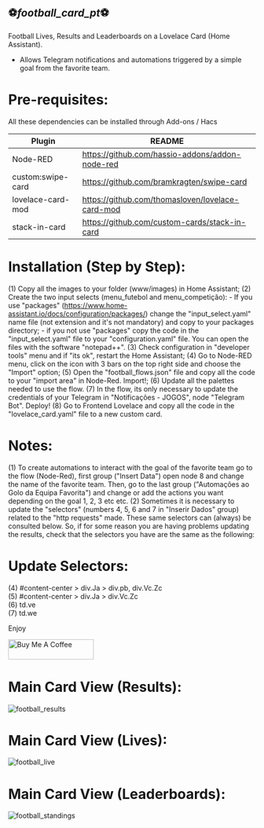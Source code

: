 ## ⚽_football_card_pt_⚽

Football Lives, Results and Leaderboards on a Lovelace Card (Home Assistant).
 - Allows Telegram notifications and automations triggered by a simple goal from the favorite team.

# Pre-requisites:

All these dependencies can be installed through Add-ons / Hacs

| Plugin | README |
| ------ | ------ |
| Node-RED | https://github.com/hassio-addons/addon-node-red |
| custom:swipe-card | https://github.com/bramkragten/swipe-card |
| lovelace-card-mod | https://github.com/thomasloven/lovelace-card-mod |
| stack-in-card | https://github.com/custom-cards/stack-in-card |

# Installation (Step by Step):
(1) Copy all the images to your folder (www/images) in Home Assistant;
(2) Create the two input selects (menu_futebol and menu_competição):
    - If you use "packages" (https://www.home-assistant.io/docs/configuration/packages/) change the "input_select.yaml" name file (not extension and it's not mandatory) and copy to your packages directory;
    - if you not use "packages" copy the code in the "input_select.yaml" file to your "configuration.yaml" file. You can open the files with the software "notepad++". 
(3) Check configuration in "developer tools" menu and if "its ok", restart the Home Assistant;
(4) Go to Node-RED menu, click on the icon with 3 bars on the top right side and choose the "Import" option;
(5) Open the "football_flows.json" file and copy all the code to your "import area" in Node-Red. Import!;
(6) Update all the palettes needed to use the flow. 
(7) In the flow, its only necessary to update the credentials of your Telegram in "Notificações - JOGOS", node "Telegram Bot". Deploy!
(8) Go to Frontend Lovelace and copy all the code in the "lovelace_card.yaml" file to a new custom card.

# Notes:
(1) To create automations to interact with the goal of the favorite team go to the flow (Node-Red), first group ("Insert Data") open node 8 and change the name of the favorite team. Then, go to the last group ("Automações ao Golo da Equipa Favorita") and change or add the actions you want depending on the goal 1, 2, 3 etc etc.
(2) Sometimes it is necessary to update the "selectors" (numbers 4, 5, 6 and 7 in "Inserir Dados" group) related to the "http requests" made. These same selectors can (always) be consulted below. So, if for some reason you are having problems updating the results, check that the selectors you have are the same as the following:

# Update Selectors:
(4) #content-center > div.Ja > div.pb, div.Vc.Zc<br>
(5) #content-center > div.Ja > div.Vc.Zc<br>
(6) td.ve<br>
(7) td.we

Enjoy

<a href="https://www.buymeacoffee.com/PCardoso7" target="_blank"><img src="https://cdn.buymeacoffee.com/buttons/default-orange.png" alt="Buy Me A Coffee" height="41" width="174"></a>

# Main Card View (Results):
![football_results](https://user-images.githubusercontent.com/116345010/197203477-d9219fc9-8da0-44f0-96a8-dccffcc964f8.jpg)

# Main Card View (Lives):
![football_live](https://user-images.githubusercontent.com/116345010/197215915-1c9eb672-5cd0-4d77-8fcb-f80232b47e24.jpg)

# Main Card View (Leaderboards):
![football_standings](https://user-images.githubusercontent.com/116345010/197203818-abd633a4-2d1a-4e26-90a4-6441a04a6859.jpg)

